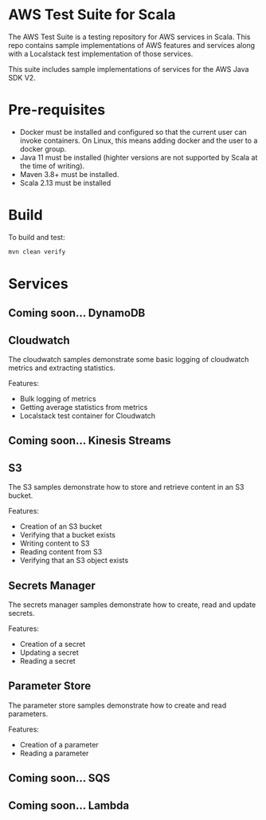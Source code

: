 # AWS Test Suite for Scala

The AWS Test Suite is a testing repository for AWS services in Scala.
This repo contains sample implementations of AWS features and services along with a Localstack test implementation of
those services.

This suite includes sample implementations of services for the AWS Java SDK V2.

# Pre-requisites

* Docker must be installed and configured so that the current user can invoke containers. On Linux, this means adding
docker and the user to a docker group.
* Java 11 must be installed (highter versions are not supported by Scala at the time of writing).
* Maven 3.8+ must be installed.
* Scala 2.13 must be installed

# Build
To build and test:
```bash
mvn clean verify
```

# Services
## Coming soon... DynamoDB

## Cloudwatch

The cloudwatch samples demonstrate some basic logging of cloudwatch metrics and extracting statistics.

Features:
* Bulk logging of metrics
* Getting average statistics from metrics
* Localstack test container for Cloudwatch

## Coming soon... Kinesis Streams

## S3

The S3 samples demonstrate how to store and retrieve content in an S3 bucket.

Features:
* Creation of an S3 bucket
* Verifying that a bucket exists
* Writing content to S3
* Reading content from S3
* Verifying that an S3 object exists

## Secrets Manager
The secrets manager samples demonstrate how to create, read and update secrets.

Features:
* Creation of a secret
* Updating a secret
* Reading a secret

## Parameter Store
The parameter store samples demonstrate how to create and read parameters.

Features:
* Creation of a parameter
* Reading a parameter

## Coming soon... SQS

## Coming soon... Lambda

